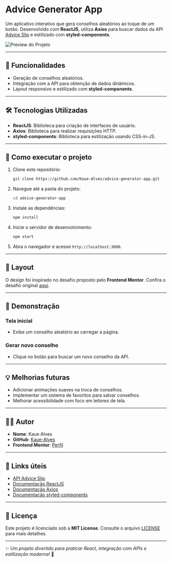 
# Advice Generator App

Um aplicativo interativo que gera conselhos aleatórios ao toque de um botão. Desenvolvido com **ReactJS**, utiliza **Axios** para buscar dados da API [Advice Slip](https://api.adviceslip.com/) e estilizado com **styled-components**.

![Preview do Projeto](link-da-imagem-aqui) <!-- Substitua com a URL de uma imagem ou GIF de demonstração -->

---

## 🚀 Funcionalidades

- Geração de conselhos aleatórios.
- Integração com a API para obtenção de dados dinâmicos.
- Layout responsivo e estilizado com **styled-components**.

---

## 🛠️ Tecnologias Utilizadas

- **ReactJS**: Biblioteca para criação de interfaces de usuário.
- **Axios**: Biblioteca para realizar requisições HTTP.
- **styled-components**: Biblioteca para estilização usando CSS-in-JS.

---

## 📂 Como executar o projeto

1. Clone este repositório:

   ```bash
   git clone https://github.com/Kaue-Alves/advice-generator-app.git
   ```

2. Navegue até a pasta do projeto:

   ```bash
   cd advice-generator-app
   ```

3. Instale as dependências:

   ```bash
   npm install
   ```

4. Inicie o servidor de desenvolvimento:

   ```bash
   npm start
   ```

5. Abra o navegador e acesse `http://localhost:3000`.

---

## 🌟 Layout

O design foi inspirado no desafio proposto pelo **Frontend Mentor**. Confira o desafio original [aqui](https://www.frontendmentor.io).

---

## 📸 Demonstração

### **Tela inicial**
- Exibe um conselho aleatório ao carregar a página.

### **Gerar novo conselho**
- Clique no botão para buscar um novo conselho da API.

---

## 💡 Melhorias futuras

- Adicionar animações suaves na troca de conselhos.
- Implementar um sistema de favoritos para salvar conselhos.
- Melhorar acessibilidade com foco em leitores de tela.

---

## 🧑‍💻 Autor

- **Nome**: Kaue Alves
- **GitHub**: [Kaue-Alves](https://github.com/Kaue-Alves)
- **Frontend Mentor**: [Perfil](https://www.frontendmentor.io/profile/Kaue-Alves)

---

## 🔗 Links úteis

- [API Advice Slip](https://api.adviceslip.com/)
- [Documentação ReactJS](https://reactjs.org/)
- [Documentação Axios](https://axios-http.com/)
- [Documentação styled-components](https://styled-components.com/)

---

## 📜 Licença

Este projeto é licenciado sob a **MIT License**. Consulte o arquivo [LICENSE](LICENSE) para mais detalhes.

---

✨ *Um projeto divertido para praticar React, integração com APIs e estilização moderna!* 🚀
